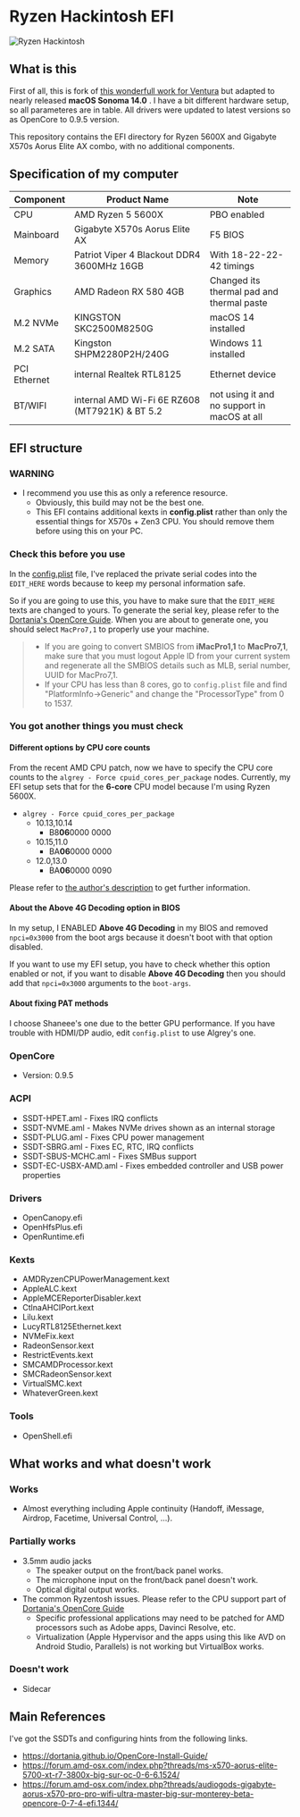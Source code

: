 # Ryzen Hackintosh EFI

![Ryzen Hackintosh](docs/hackintosh_macos_sonoma.png)

## What is this

First of all, this is fork of [this wonderfull work for Ventura](https://github.com/awesometic/hackintosh-gigabyte-x570-aorus-elite/) but adаpted to nearly released **macOS Sonoma 14.0** .
I have a bit different hardware setup, so all parameteres are in table. All drivers were updated to latest versions so as OpenCore to 0.9.5 version.

This repository contains the EFI directory for Ryzen 5600X and Gigabyte X570s Aorus Elite AX combo, with no additional components.

## Specification of my computer

| Component    | Product Name                                     | Note                                           |
|--------------|--------------------------------------------------|------------------------------------------------|
| CPU          | AMD Ryzen 5 5600X                                | PBO enabled                                    |
| Mainboard    | Gigabyte X570s Aorus Elite AX                    | F5 BIOS                                        |
| Memory       | Patriot Viper 4 Blackout DDR4 3600MHz 16GB       | With 18-22-22-42 timings                       |
| Graphics     | AMD Radeon RX 580 4GB                            | Changed its thermal pad and thermal paste      |
| M.2 NVMe     | KINGSTON SKC2500M8250G                           | macOS 14 installed                             |
| M.2 SATA     | Kingston SHPM2280P2H/240G                        | Windows 11 installed                           |
| PCI Ethernet | internal Realtek RTL8125                         | Ethernet device                                |
| BT/WIFI      | internal AMD Wi-Fi 6E RZ608 (MT7921K) & BT 5.2   | not using it and no support in macOS at all    |


## EFI structure

### WARNING

- I recommend you use this as only a reference resource.
  - Obviously, this build may not be the best one.
  - This EFI contains additional kexts in **config.plist** rather than only the essential things for X570s + Zen3 CPU. You should remove them before using this on your PC.

### Check this before you use

In the [config.plist](EFI/OC/config.plist) file, I've replaced the private serial codes into the `EDIT_HERE` words because to keep my personal information safe.

So if you are going to use this, you have to make sure that the `EDIT_HERE` texts are changed to yours. To generate the serial key, please refer to the [Dortania's OpenCore Guide](https://dortania.github.io/OpenCore-Install-Guide/AMD/zen.html#platforminfo). When you are about to generate one, you should select `MacPro7,1` to properly use your machine.

> - If you are going to convert SMBIOS from **iMacPro1,1** to **MacPro7,1**, make sure that you must logout Apple ID from your current system and regenerate all the SMBIOS details such as MLB, serial number, UUID for MacPro7,1.
> - If your CPU has less than 8 cores, go to `config.plist` file and find "PlatformInfo->Generic" and change the "ProcessorType" from 0 to 1537.

### You got another things you must check

#### Different options by CPU core counts

From the recent AMD CPU patch, now we have to specify the CPU core counts to the `algrey - Force cpuid_cores_per_package` nodes. Currently, my EFI setup sets that for the **6-core** CPU model because I'm using Ryzen 5600X.

- `algrey - Force cpuid_cores_per_package`
  - 10.13,10.14
    - B8**06**0000 0000
  - 10.15,11.0
    - BA**06**0000 0000
  - 12.0,13.0
    - BA**06**0000 0090

Please refer to [the author's description](https://github.com/AMD-OSX/AMD_Vanilla#read-me-first) to get further information.

#### About the Above 4G Decoding option in BIOS

In my setup, I ENABLED **Above 4G Decoding** in my BIOS and removed `npci=0x3000` from the boot args because it doesn't boot with that option disabled.

If you want to use my EFI setup, you have to check whether this option enabled or not, if you want to disable **Above 4G Decoding** then you should add that `npci=0x3000` arguments to the `boot-args`.

#### About fixing PAT methods

I choose Shaneee's one due to the better GPU performance. If you have trouble with HDMI/DP audio, edit `config.plist` to use Algrey's one.

### OpenCore

- Version: 0.9.5

### ACPI

- SSDT-HPET.aml - Fixes IRQ conflicts
- SSDT-NVME.aml - Makes NVMe drives shown as an internal storage
- SSDT-PLUG.aml - Fixes CPU power management
- SSDT-SBRG.aml - Fixes EC, RTC, IRQ conflicts
- SSDT-SBUS-MCHC.aml - Fixes SMBus support
- SSDT-EC-USBX-AMD.aml - Fixes embedded controller and USB power properties

### Drivers

- OpenCanopy.efi
- OpenHfsPlus.efi
- OpenRuntime.efi

### Kexts

- AMDRyzenCPUPowerManagement.kext
- AppleALC.kext
- AppleMCEReporterDisabler.kext
- CtlnaAHCIPort.kext
- Lilu.kext
- LucyRTL8125Ethernet.kext
- NVMeFix.kext
- RadeonSensor.kext
- RestrictEvents.kext
- SMCAMDProcessor.kext
- SMCRadeonSensor.kext
- VirtualSMC.kext
- WhateverGreen.kext

### Tools

- OpenShell.efi

## What works and what doesn't work

### Works

- Almost everything including Apple continuity (Handoff, iMessage, Airdrop, Facetime, Universal Control, ...).

### Partially works

- 3.5mm audio jacks
  - The speaker output on the front/back panel works.
  - The microphone input on the front/back panel doesn't work.
  - Optical digital output works.
- The common Ryzentosh issues. Please refer to the CPU support part of [Dortania's OpenCore Guide](https://dortania.github.io/OpenCore-Install-Guide/macos-limits.html#cpu-support)
  - Specific professional applications may need to be patched for AMD processors such as Adobe apps, Davinci Resolve, etc.
  - Virtualization (Apple Hypervisor and the apps using this like AVD on Android Studio, Parallels) is not working but VirtualBox works.

### Doesn't work

- Sidecar

## Main References

I've got the SSDTs and configuring hints from the following links.

- <https://dortania.github.io/OpenCore-Install-Guide/>
- <https://forum.amd-osx.com/index.php?threads/ms-x570-aorus-elite-5700-xt-r7-3800x-big-sur-oc-0-6-6.1524/>
- <https://forum.amd-osx.com/index.php?threads/audiogods-gigabyte-aorus-x570-pro-pro-wifi-ultra-master-big-sur-monterey-beta-opencore-0-7-4-efi.1344/>
